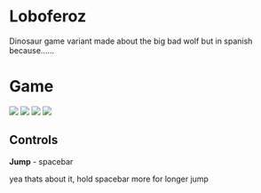 # Loboferoz
Dinosaur game variant made about the big bad wolf but in spanish because......

# Game
![](screencapone.png)
![](screencaptwo.png)
![](screencapthree.png)
![](screencapfour.png)

## Controls
**Jump** - spacebar

yea thats about it, hold spacebar more for longer jump
